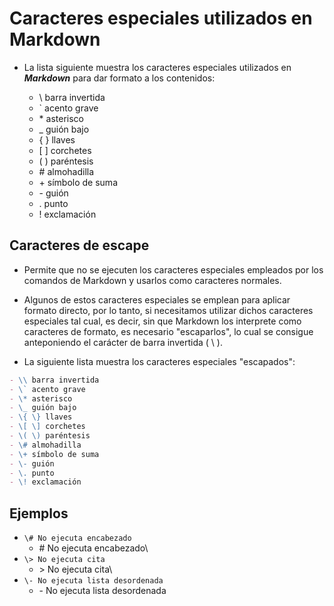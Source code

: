 # Caracteres especiales utilizados en Markdown

- La lista siguiente muestra los caracteres especiales utilizados en **_Markdown_** para dar formato a los contenidos:

  - \\ barra invertida
  - \` acento grave
  - \* asterisco
  - \_ guión bajo
  - \{ \} llaves
  - \[ \] corchetes
  - \( \) paréntesis
  - \# almohadilla
  - \+ símbolo de suma
  - \- guión
  - \. punto
  - \! exclamación

## Caracteres de escape

- Permite que no se ejecuten los caracteres especiales empleados por los comandos de Markdown y usarlos como caracteres normales.

- Algunos de estos caracteres especiales se emplean para aplicar formato directo, por lo tanto, si necesitamos utilizar dichos caracteres especiales tal cual, es decir, sin que Markdown los interprete como caracteres de formato, es necesario "escaparlos", lo cual se consigue anteponiendo el carácter de barra invertida \( \\ \).

- La siguiente lista muestra los caracteres especiales "escapados":

```markdown
- \\ barra invertida
- \` acento grave
- \* asterisco
- \_ guión bajo
- \{ \} llaves
- \[ \] corchetes
- \( \) paréntesis
- \# almohadilla
- \+ símbolo de suma
- \- guión
- \. punto
- \! exclamación
```

## Ejemplos

- `\# No ejecuta encabezado`
  - \# No ejecuta encabezado\
- `\> No ejecuta cita`
  - \> No ejecuta cita\
- `\- No ejecuta lista desordenada`
  - \- No ejecuta lista desordenada

